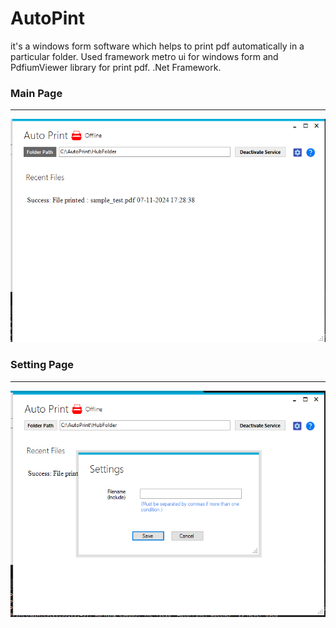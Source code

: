 # AutoPint

it's a windows form software which helps to print pdf automatically in a particular folder. Used framework metro ui for windows form and PdfiumViewer library for print pdf. .Net Framework.

### Main Page
---
![Main Page](/Doc/main.png)

### Setting Page
---
![Main Page](/Doc/setting_box.png)